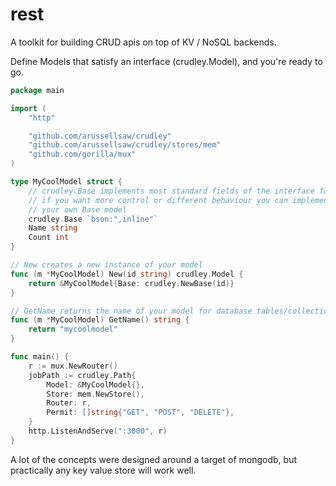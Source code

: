 # rest

A toolkit for building CRUD apis on top of KV / NoSQL backends.

Define Models that satisfy an interface (crudley.Model), and you're ready to go.

```go
package main

import (
	"http"

	"github.com/arussellsaw/crudley"
	"github.com/arussellsaw/crudley/stores/mem"
	"github.com/gorilla/mux"
)

type MyCoolModel struct {
	// crudley.Base implements most standard fields of the interface for you
	// if you want more control or different behaviour you can implement
	// your own Base model
	crudley.Base `bson:",inline"`
	Name string
	Count int
}

// New creates a new instance of your model
func (m *MyCoolModel) New(id string) crudley.Model {
	return &MyCoolModel{Base: crudley.NewBase(id)}
}

// GetName returns the name of your model for database tables/collections
func (m *MyCoolModel) GetName() string {
	return "mycoolmodel"
}

func main() {
	r := mux.NewRouter()
	jobPath := crudley.Path{
		Model: &MyCoolModel{},
		Store: mem.NewStore(),
		Router: r,
		Permit: []string{"GET", "POST", "DELETE"},
	}
	http.ListenAndServe(":3000", r)
}

```

A lot of the concepts were designed around a target of mongodb, but practically any key value store will work well.

